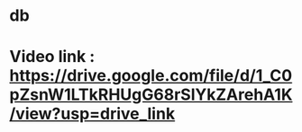 # db
# Video link : https://drive.google.com/file/d/1_C0pZsnW1LTkRHUgG68rSlYkZArehA1K/view?usp=drive_link

